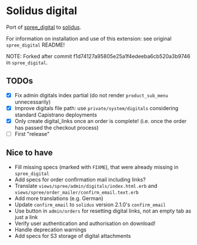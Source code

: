 # Solidus digital

Port of [spree_digital](https://github.com/spree-contrib/spree_digital/) to [solidus](https://github.com/solidusio/solidus/).

For information on installation and use of this extension: see original `spree_digital` README!

NOTE: Forked after commit f1d74127a95805e25a1f4edeeba6cb520a3b9746 in `spree_digital`.

## TODOs

* [x] Fix admin digitals index partial (do not render `product_sub_menu` unnecessarily)
* [x] Improve digitals file path: use `private/system/digitals` considering standard Capistrano deployments
* [x] Only create digital_links once an order is complete! (i.e. once the order has passed the checkout process)
* [ ] First "release"

## Nice to have

* Fill missing specs (marked with `FIXME`), that were already missing in `spree_digital`
* Add specs for order confirmation mail including links?
* Translate `views/spree/admin/digitals/index.html.erb` and `views/spree/order_mailer/confirm_email.text.erb`
* Add more translations (e.g. German)
* Update `confirm_email` to `solidus` version 2.1.0's `confirm_email`
* Use button in `admin/orders` for resetting digital links, not an empty tab as just a link
* Verify user authentication and authorisation on download!
* Handle deprecation warnings
* Add specs for S3 storage of digital attachments
